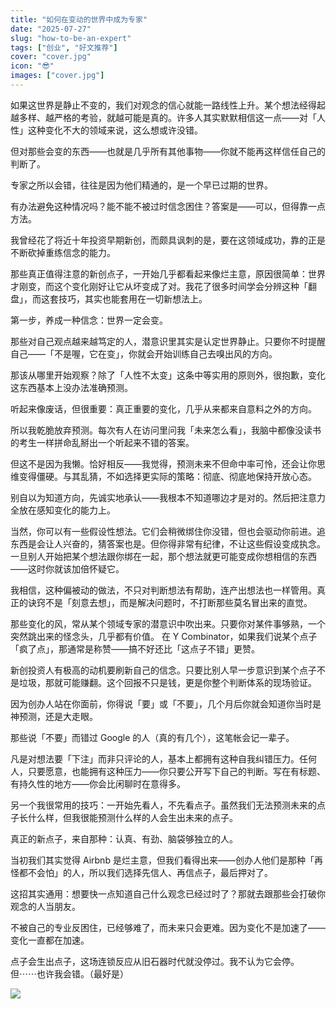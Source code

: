```yaml
---
title: "如何在变动的世界中成为专家"
date: "2025-07-27"
slug: "how-to-be-an-expert"
tags: ["创业", "好文推荐"]
cover: "cover.jpg"
icon: "😎"
images: ["cover.jpg"]
---
```

如果这世界是静止不变的，我们对观念的信心就能一路线性上升。某个想法经得起越多样、越严格的考验，就越可能是真的。许多人其实默默相信这一点——对「人性」这种变化不大的领域来说，这么想或许没错。



但对那些会变的东西——也就是几乎所有其他事物——你就不能再这样信任自己的判断了。



专家之所以会错，往往是因为他们精通的，是一个早已过期的世界。



有办法避免这种情况吗？能不能不被过时信念困住？答案是——可以，但得靠一点方法。



我曾经花了将近十年投资早期新创，而颇具讽刺的是，要在这领域成功，靠的正是不断砍掉重练信念的能力。



那些真正值得注意的新创点子，一开始几乎都看起来像烂主意，原因很简单：世界才刚变，而这个变化刚好让它从坏变成了对。我花了很多时间学会分辨这种「翻盘」，而这套技巧，其实也能套用在一切新想法上。



第一步，养成一种信念：世界一定会变。



那些对自己观点越来越笃定的人，潜意识里其实是认定世界静止。只要你不时提醒自己——「不是喔，它在变」，你就会开始训练自己去嗅出风的方向。



那该从哪里开始观察？除了「人性不太变」这条中等实用的原则外，很抱歉，变化这东西基本上没办法准确预测。



听起来像废话，但很重要：真正重要的变化，几乎从来都来自意料之外的方向。



所以我乾脆放弃预测。每次有人在访问里问我「未来怎么看」，我脑中都像没读书的考生一样拼命乱掰出一个听起来不错的答案。



但这不是因为我懒。恰好相反——我觉得，预测未来不但命中率可怜，还会让你思维变得僵硬。与其乱猜，不如选择更实际的策略：彻底、彻底地保持开放心态。



别自以为知道方向，先诚实地承认——我根本不知道哪边才是对的。然后把注意力全放在感知变化的能力上。



当然，你可以有一些假设性想法。它们会稍微绑住你没错，但也会驱动你前进。追东西是会让人兴奋的，猜答案也是。但你得非常有纪律，不让这些假设变成执念。
一旦别人开始把某个想法跟你绑在一起，那个想法就更可能变成你想相信的东西——这时你就该加倍怀疑它。



我相信，这种偏被动的做法，不只对判断想法有帮助，连产出想法也一样管用。真正的诀窍不是「刻意去想」，而是解决问题时，不打断那些莫名冒出来的直觉。



那些变化的风，常从某个领域专家的潜意识中吹出来。只要你对某件事够熟，一个突然跳出来的怪念头，几乎都有价值。
在 Y Combinator，如果我们说某个点子「疯了点」，那通常是称赞——搞不好还比「这点子不错」更赞。



新创投资人有极高的动机要刷新自己的信念。只要比别人早一步意识到某个点子不是垃圾，那就可能赚翻。这个回报不只是钱，更是你整个判断体系的现场验证。



因为创办人站在你面前，你得说「要」或「不要」，几个月后你就会知道你当时是神预测，还是大走眼。



那些说「不要」而错过 Google 的人（真的有几个），这笔帐会记一辈子。



凡是对想法要「下注」而非只评论的人，基本上都拥有这种自我纠错压力。任何人，只要愿意，也能拥有这种压力——你只要公开写下自己的判断。写在有标题、有持久性的地方——你会比闲聊时在意得多。



另一个我很常用的技巧：一开始先看人，不先看点子。虽然我们无法预测未来的点子长什么样，但我很能预测什么样的人会生出未来的点子。



真正的新点子，来自那种：认真、有劲、脑袋够独立的人。



当初我们其实觉得 Airbnb 是烂主意，但我们看得出来——创办人他们是那种「再怪都不会怕」的人，所以我们选择先信人、再信点子，最后押对了。



这招其实通用：想要快一点知道自己什么观念已经过时了？那就去跟那些会打破你观念的人当朋友。



不被自己的专业反困住，已经够难了，而未来只会更难。因为变化不是加速了——变化一直都在加速。



点子会生出点子，这场连锁反应从旧石器时代就没停过。我不认为它会停。
但⋯⋯也许我会错。（最好是）




![](https://prod-files-secure.s3.us-west-2.amazonaws.com/112d0858-5090-4d34-a606-b75eb8d65fd2/46476355-9cf3-4e99-9b7a-3531bc426380/1000202064.png?X-Amz-Algorithm=AWS4-HMAC-SHA256&X-Amz-Content-Sha256=UNSIGNED-PAYLOAD&X-Amz-Credential=ASIAZI2LB4665JECRDDO%2F20250917%2Fus-west-2%2Fs3%2Faws4_request&X-Amz-Date=20250917T034001Z&X-Amz-Expires=3600&X-Amz-Security-Token=IQoJb3JpZ2luX2VjECQaCXVzLXdlc3QtMiJGMEQCIFviQC10fGZolvnuu7BtyS%2BkRp0VQLqF3Wn5e1StzSkwAiBrqUVXzZXFZyy8bob0XGrsUEN6Wud13k9FEKdIUoKPmiqIBAic%2F%2F%2F%2F%2F%2F%2F%2F%2F%2F8BEAAaDDYzNzQyMzE4MzgwNSIMPcp61DPZpZizT4GNKtwDkYjGIOWH5M37uZG%2BKSf4m%2B%2FqQ1M8Xq8iq46vTX%2FxQNF30w%2B7VHItf5pngkD3yE%2BzTpL51%2FmzAjDL%2FxPmHwHLYkClmqjMWvbveNcJOUZjj3t5fkLi4qFAJj2fqzwQZvFPuobL87UFWLZstvoZbQQQvrNcMu%2FYPaP2ABERD2o5g3WK%2B%2BAkUdjTdy4vC9e%2FNEW4TfPEKC%2BDjwNjR7ZEkLqPlhvwiCtUFoKR2RnOZsaQtHcOBapAdtG19jRykvLvO4vilUE%2FhsSRSYP4FI0EXyQNF61341z2ct87ezvpuaLBvON7iSk%2F94SJmVBoi16HxI8pNUrb7KM5F2TZzvqF4haBRrZP2EPT1VNBd%2F412tLpQZ3PV%2BdORSgLvl5NpzS%2F9OhvOCigrduNWvbK2dZpsNzAN9hV9T2%2BpPJSxxs1f%2BXhAFg%2BAuOPvxhvTkQlNNqWw891VExKHh%2BkX2e19I0dekH2ihfKzXLhOU1PF7ntc12CLhL%2BQBuZcfCDirIm7a0o5KwX%2FZDZLS0cXjk59Y68niAzER3GDDCDNB226%2FfF0tk%2BKST6RRCFRlTzsX1%2BjEngatch62Ck1YGjcxQBMTiin%2Bx3hJEsAZrpp9zAscbW23XAnwwZWHgdhoNHXiBZHCAwotKoxgY6pgHrsfUGSvKs0VMCv9G7Of0DDGACY8FafTT5AWzZAbo5jH6hZEkHx0m5Ei49wXBFJdz0D8mI0sQWEUFQ2lleqkAZOSSCEIjlawtKx%2F7EOVBk0YAYSPd7zR5es2%2FfXbvwOln5nJ160s4NrDmfcMfRVNgFZsxN4ORFUOFNLBsPrFvmmI7Owe%2BrS9dEG0tuPHRdDHDBPpNEuFnh2sWBEr1qmqosbY2queh5&X-Amz-Signature=c4d2e3cbc63f231148a589bad6ed591c8211597103b3d8f887238b9391d500fa&X-Amz-SignedHeaders=host&x-amz-checksum-mode=ENABLED&x-id=GetObject)

